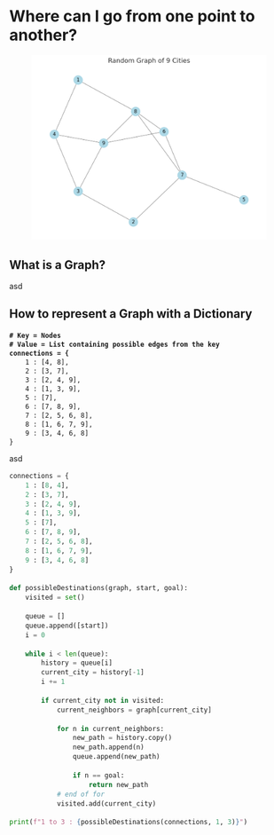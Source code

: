 # Where can I go from one point to another?

<figure><img src="../.gitbook/assets/image (3).png" alt=""><figcaption></figcaption></figure>

## What is a Graph?

asd

## How to represent a Graph with a Dictionary

<pre class="language-python"><code class="lang-python"><strong># Key = Nodes
</strong><strong># Value = List containing possible edges from the key
</strong><strong>connections = {
</strong>    1 : [4, 8],
    2 : [3, 7],
    3 : [2, 4, 9],
    4 : [1, 3, 9],
    5 : [7],
    6 : [7, 8, 9],
    7 : [2, 5, 6, 8],
    8 : [1, 6, 7, 9],
    9 : [3, 4, 6, 8]
}
</code></pre>

asd

```python
connections = {
    1 : [8, 4],
    2 : [3, 7],
    3 : [2, 4, 9],
    4 : [1, 3, 9],
    5 : [7],
    6 : [7, 8, 9],
    7 : [2, 5, 6, 8],
    8 : [1, 6, 7, 9],
    9 : [3, 4, 6, 8]
}

def possibleDestinations(graph, start, goal):
    visited = set()

    queue = []
    queue.append([start])
    i = 0

    while i < len(queue):
        history = queue[i]
        current_city = history[-1]
        i += 1

        if current_city not in visited:
            current_neighbors = graph[current_city]

            for n in current_neighbors:
                new_path = history.copy()
                new_path.append(n)
                queue.append(new_path)

                if n == goal:
                    return new_path
            # end of for
            visited.add(current_city)

print(f"1 to 3 : {possibleDestinations(connections, 1, 3)}")
```
